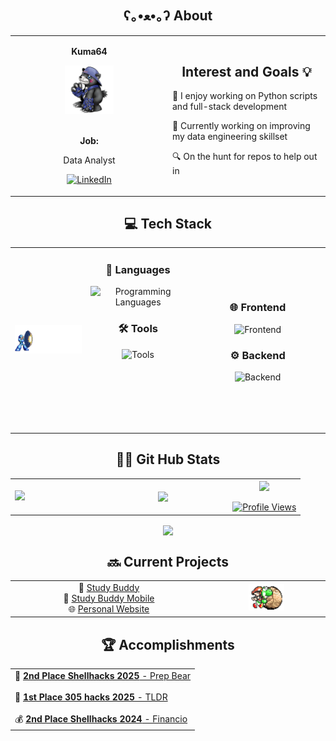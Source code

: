 <div align="center">
  <h2> ʕ｡•ﻌ•｡ʔ About  </h2>
</div>
<div align="center">
  <table border="0" cellpadding="20" cellspacing="0" width="100%">
    <tr>
      <td align="center" width="50%">
        <p><strong>Kuma64</strong> </p>
        <img src="assets/bearmon.jpg" alt="Bearmon" width="33%" />
        <br><br>
        <p><strong>Job:</strong></p>
        <p>Data Analyst<p>
        <!-- 🔗 Social Links -->
        <a href="https://www.linkedin.com/in/timothy-dance-231149259/">
          <img src="https://img.shields.io/badge/-LinkedIn-0A66C2?style=flat&logo=linkedin&logoColor=white" alt="LinkedIn"/>
        </a>
      </td>
      <td align="left" width="60%">
        <h2 align="center">Interest and Goals 💡 </h2>
        <p>🐻 I enjoy working on Python scripts and full-stack development </p>
        <p>💪 Currently working on improving my data engineering skillset </p>
        <p>🔍 On the hunt for repos to help out in </p>
    </tr>
  </table>
</div>

<div align="center">
  <h2>💻 Tech Stack</h2>
</div>
<div align="center">
  <table>
    <tr>
      <td align="center" width="24%">
         <img src="assets/megamanxChargeShot.gif" alt=" "> 
      </td>
      <td align="center" width="33%" style="padding-bottom: 100px;" >
        <h3>📝 Languages</h3>
          <img src="https://skillicons.dev/icons?i=python,c#,swift,sql" alt="Programming Languages"/>
        <h3>🛠️ Tools</h3>
          <img src="https://skillicons.dev/icons?i=vscode,visualstudio,git,github,docker" alt="Tools"/>
        <br><br>
      </td>
      <td align="center" width="%33">
        <h3>🌐 Frontend</h3>
          <img src="https://skillicons.dev/icons?i=html,css,js,react,dotnet" alt="Frontend"/>
        <h3>⚙️ Backend</h3>
          <img src="https://skillicons.dev/icons?i=mysql,mongodb,javascript,postman" alt="Backend"/>
        <br><br>
    </tr>
  </table>
</div>

<div align="center">
  <h2>🏋️‍♂️ Git Hub Stats</h2>
</div>

<table>
  <tr>
    <td align="left" width="30%">
        <img src="assets/workout.gif" alt=" "> 
    </td>
    <td align="center" width="45%">
      <a href="https://github.com/Kumasega64">
        <img height="200px" align="center" src="https://github-readme-stats.vercel.app/api?username=Kumasega64&show_icons=true&theme=radical" />
    </td>
    <td align="center" width="25%">
       <a href="https://github.com/Kumasega64">
      <img height="200px" align="center" src="https://github-readme-stats.vercel.app/api/top-langs/?username=Kumasega64" />
      <br><br>
      <img src="https://komarev.com/ghpvc/?username=Kumasega64&style=for-the-badge&color=7C3AED&label=Profile+Views&labelColor=1a1b27" alt="Profile Views"/>
    </td>
  </tr>
</table>

<p align="center">
  <a href="https://github.com/Kumasega64">
    <img height="200px" align="center" 
         src="https://github-readme-activity-graph.vercel.app/graph?username=Kumasega64&bg_color=0D0D0D&color=1E90FF&line=1E90FF&point=FF6B6B&area=true&hide_border=true" />
  </a>
</p>

  
<div align="center">
  <h2> 🔜 Current Projects</h2>
</div>

<div align="center">
  <table border="0" cellpadding="20" cellspacing="0" width="100%">
    <tr>
      <td align="center" width="50%">
        📘 <a href="https://github.com/Kumasega64/studyDen" target="_blank">Study Buddy</a><br>
        📱 <a href="https://github.com/KristianCorrea/study-buddy-mobile" target="_blank">Study Buddy Mobile</a><br>
        🌐 <a href="https://github.com/Kumasega64/KumasPersonalWebsite" target="_blank">Personal Website</a>
    </td>
      <td align="center" width="30%">
         <img src="assets/yoshi.gif" alt=" " width="33%" > 
    </td>
  </table>
</div>

<div align="center">
  <h2> 🏆 Accomplishments</h2>
</div>

<div align="center">
  <table>
    <tr>
      <td>
        🐻 <a href="https://github.com/Albertoh16/Bear-Necessities" target="_blank"><strong>2nd Place Shellhacks 2025</strong> - Prep Bear</a><br>
        <br>
        📰 <a href="https://devpost.com/software/tldr-aef8ug?_gl=1*2jkpri*_gcl_au*MTc1ODM1ODg5NS4xNzU4MDQwODc3*_ga*NTgxODUyODk0LjE3NTgwNDA4Nzc.*_ga_0YHJK3Y10M*czE3NTg2Mzk5MzQkbzMkZzEkdDE3NTg2NDAzNzUkajYwJGwwJGgw" target="_blank"><strong>1st Place 305 hacks 2025</strong> - TLDR</a><br>
        <br>  
        💰 <a href="https://devpost.com/software/financio-xg15bp" target="_blank"><strong>2nd Place Shellhacks 2024</strong> - Financio</a><br>
      </td>
    </tr>
  </table>
</div>


      
      





